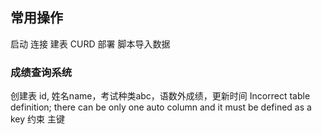 
## 常用操作
启动 连接 建表 CURD 部署 脚本导入数据

### 成绩查询系统
创建表 id, 姓名name，考试种类abc，语数外成绩，更新时间
Incorrect table definition; there can be only one auto column and it must be defined as a key
约束 主键


